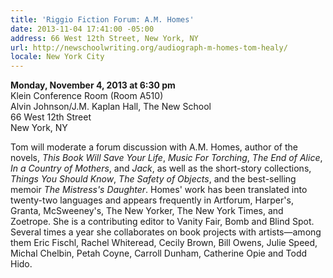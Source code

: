 ```yaml
---
title: 'Riggio Fiction Forum: A.M. Homes'
date: 2013-11-04 17:41:00 -05:00
address: 66 West 12th Street, New York, NY
url: http://newschoolwriting.org/audiograph-m-homes-tom-healy/
locale: New York City
---
```


**Monday, November 4, 2013 at 6:30 pm**  
Klein Conference Room (Room A510)  
Alvin Johnson/J.M. Kaplan Hall, The New School  
66 West 12th Street  
New York, NY  

Tom will moderate a forum discussion with A.M. Homes, author of the novels, *This Book Will Save Your Life*, *Music For Torching*, *The End of Alice*, *In a Country of Mothers*, and *Jack*, as well as the short-story collections, *Things You Should Know*, *The Safety of Objects*, and the best-selling memoir *The Mistress's Daughter*. Homes' work has been translated into twenty-two languages and appears frequently in Artforum, Harper's, Granta, McSweeney's, The New Yorker, The New York Times, and Zoetrope. She is a contributing editor to Vanity Fair, Bomb and Blind Spot.  Several times a year she collaborates on book projects with artists—among them Eric Fischl, Rachel Whiteread, Cecily Brown, Bill Owens, Julie Speed, Michal Chelbin, Petah Coyne, Carroll Dunham, Catherine Opie and Todd Hido.
